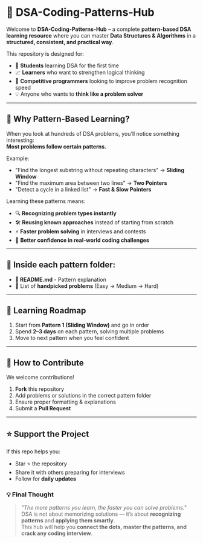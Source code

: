 # 🚀 DSA-Coding-Patterns-Hub

Welcome to **DSA-Coding-Patterns-Hub** – a complete **pattern-based DSA learning resource** where you can master **Data Structures & Algorithms** in a **structured, consistent, and practical way**.

This repository is designed for:
- 🎯 **Students** learning DSA for the first time  
- 📈 **Learners** who want to strengthen logical thinking
- 🔄 **Competitive programmers** looking to improve problem recognition speed  
- 💡 Anyone who wants to **think like a problem solver**

---

## 📌 Why Pattern-Based Learning?

When you look at hundreds of DSA problems, you’ll notice something interesting:  
**Most problems follow certain patterns.**  

Example:  
- "Find the longest substring without repeating characters" → **Sliding Window**  
- "Find the maximum area between two lines" → **Two Pointers**  
- "Detect a cycle in a linked list" → **Fast & Slow Pointers**  

Learning these patterns means:
- 🔍 **Recognizing problem types instantly**
- 🛠 **Reusing known approaches** instead of starting from scratch
- ⚡ **Faster problem solving** in interviews and contests
- 💼 **Better confidence in real-world coding challenges**

---
## 📁 Inside each pattern folder:
- **📖 README.md** - Pattern explanation 
-   📝 List of **handpicked problems** (Easy → Medium → Hard)
  
---

## 🎯 Learning Roadmap
1. Start from **Pattern 1 (Sliding Window)** and go in order  
2. Spend **2–3 days** on each pattern, solving multiple problems  
3. Move to next pattern when you feel confident
   
---

## 🤝 How to Contribute
We welcome contributions!  
1. **Fork** this repository  
2. Add problems or solutions in the correct pattern folder  
3. Ensure proper formatting & explanations  
4. Submit a **Pull Request**

---

## ⭐ Support the Project
If this repo helps you:
- Star ⭐ the repository  
- Share it with others preparing for interviews  
- Follow for **daily updates**  
  
### 💡 Final Thought
> *"The more patterns you learn, the faster you can solve problems."*  
DSA is not about memorizing solutions — it’s about **recognizing patterns** and **applying them smartly**.  
This hub will help you **connect the dots, master the patterns, and crack any coding interview**.

